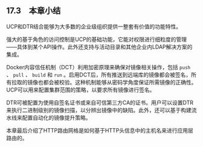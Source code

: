 ## 17.3　本章小结

UCP和DTR结合能够为大多数的企业级组织提供一整套有价值的功能特性。

强大的基于角色的访问控制是UCP的基础功能，它能对权限进行细粒度的管理——具体到某个API操作。此外还支持与活动目录和其他企业内LDAP解决方案的集成。

Docker内容信任机制（DCT）利用加密原理来确保对镜像相关操作，包括 `push` 、 `pull` 、 `build` 和 `run` 。启用DCT后，所有推送到远端库的镜像都会被签名，所有拉取的镜像也都会被校验。这种机制能够从密码学角度保证所需镜像的正确性。UCP可以用来配置集群范围的策略，以要求所有镜像进行签名。

DTR可被配置为使用自签名证书或来自可信第三方CA的证书。用户可以设置DTR来执行二进制级别的镜像扫描，以分辨出镜像中的缺陷。此外，还可以基于构建流水线来配置自动化的镜像提升策略。

本章最后介绍了HTTP路由网格是如何基于HTTP头信息中的主机名来进行应用层路由的。



